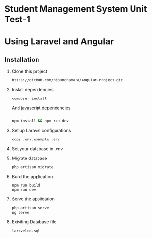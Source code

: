 # Student Management System Unit Test-1 
# Using Laravel and Angular

## Installation

1. Clone this project
    ```bash
    https://github.com/nipunchamara/Angular-Project.git
    ```
2. Install dependencies

    ```bash
    composer install
    ```

    And javascript dependencies

    ```bash

    npm install && npm run dev
    ```

3. Set up Laravel configurations

    ```bash
    copy .env.example .env
    ```

4. Set your database in .env

5. Migrate database

    ```bash
    php artisan migrate
    ```

6. Build the application

    ```bash
    npm run build
    npm run dev
    ```

7. Serve the application

    ```bash
    php artisan serve
    ng serve
    ```
8. Exisiting Database file

     ```bash
    laravelcd.sql
    ```
